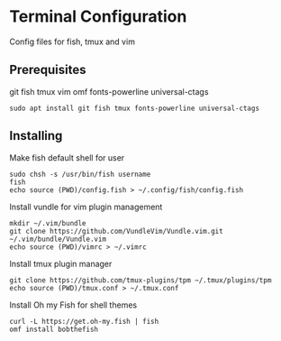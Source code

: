 # Terminal Configuration

Config files for fish, tmux and vim

## Prerequisites

git
fish
tmux
vim
omf
fonts-powerline
universal-ctags


```
sudo apt install git fish tmux fonts-powerline universal-ctags
```

## Installing

Make fish default shell for user

```
sudo chsh -s /usr/bin/fish username
fish
echo source (PWD)/config.fish > ~/.config/fish/config.fish
```

Install vundle for vim plugin management

```
mkdir ~/.vim/bundle
git clone https://github.com/VundleVim/Vundle.vim.git ~/.vim/bundle/Vundle.vim
echo source (PWD)/vimrc > ~/.vimrc
```


Install tmux plugin manager

```
git clone https://github.com/tmux-plugins/tpm ~/.tmux/plugins/tpm
echo source (PWD)/tmux.conf > ~/.tmux.conf
```

Install Oh my Fish for shell themes

```
curl -L https://get.oh-my.fish | fish
omf install bobthefish
```
